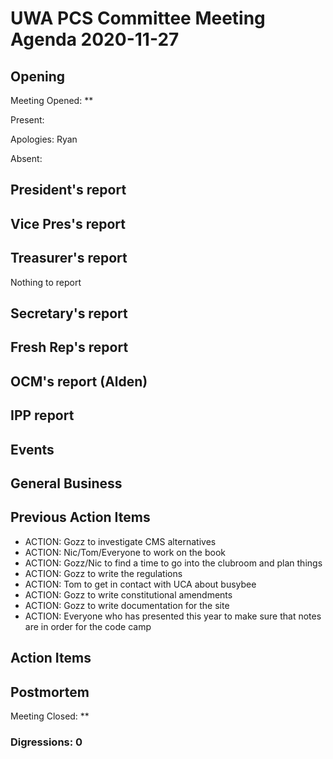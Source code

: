 # UWA PCS Committee Meeting Agenda 2020-11-27

## Opening

Meeting Opened: **

Present:

Apologies:
Ryan

Absent:

## President's report

## Vice Pres's report

## Treasurer's report
Nothing to report

## Secretary's report

## Fresh Rep's report

## OCM's report (Alden)

## IPP report

## Events

## General Business

## Previous Action Items

- ACTION: Gozz to investigate CMS alternatives
- ACTION: Nic/Tom/Everyone to work on the book
- ACTION: Gozz/Nic to find a time to go into the clubroom and plan things
- ACTION: Gozz to write the regulations
- ACTION: Tom to get in contact with UCA about busybee
- ACTION: Gozz to write constitutional amendments
- ACTION: Gozz to write documentation for the site
- ACTION: Everyone who has presented this year to make sure that notes are in order for the code camp

## Action Items

## Postmortem

Meeting Closed: **

### Digressions: 0
